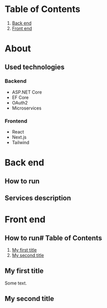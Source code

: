 # Table of Contents

1. [Back end](#back-end)
2. [Front end](#front-end)
# About
## Used technologies
### Backend
- ASP.NET Core
- EF Core
- OAuth2
- Microservices

### Frontend
- React
- Next.js
- Tailwind
# Back end
## How to run
## Services description
# Front end
## How to run# Table of Contents

1. [My first title](#my-first-title)
2. [My second title](#my-second-title)
## My first title
Some text.
## My second title
